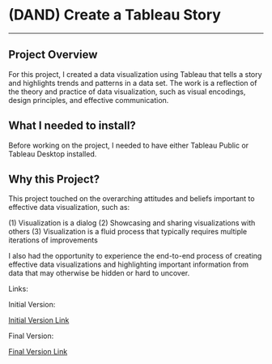 # (DAND) Create a Tableau Story
---
## Project Overview

For this project, I created a data visualization using Tableau that tells a story and highlights trends and patterns in a data set. The work is a reflection of the theory and practice of data visualization, such as visual encodings, design principles, and effective communication.


## What I needed to install?

Before working on the project, I needed to have either Tableau Public or Tableau Desktop installed.


## Why this Project?

This project touched on the overarching attitudes and beliefs important to effective data visualization, such as:

(1) Visualization is a dialog
(2) Showcasing and sharing visualizations with others
(3) Visualization is a fluid process that typically requires multiple iterations of improvements

I also had the opportunity to experience the end-to-end process of creating effective data visualizations and highlighting important information from data that may otherwise be hidden or hard to uncover.

Links:

Initial Version:

[Initial Version Link](https://public.tableau.com/profile/javier7547#!/vizhome/Story2_45/PerformanceinBaseball?publish=yes)

Final Version:

[Final Version Link](https://public.tableau.com/profile/javier7547#!/vizhome/PerformanceinBaseballAnalysis-FinalVisualization/PerformanceinBaseball)

